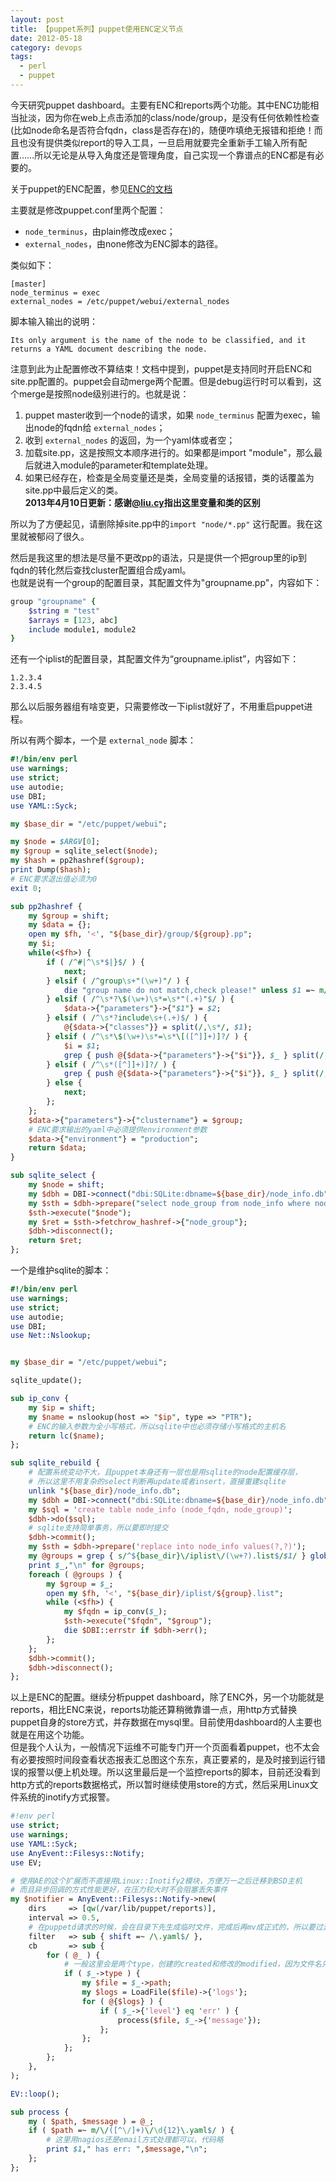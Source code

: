 ```yaml
---
layout: post
title: 【puppet系列】puppet使用ENC定义节点
date: 2012-05-18
category: devops
tags:
  - perl
  - puppet
---
```


今天研究puppet dashboard。主要有ENC和reports两个功能。其中ENC功能相当扯淡，因为你在web上点击添加的class/node/group，是没有任何依赖性检查(比如node命名是否符合fqdn，class是否存在)的，随便咋填绝无报错和拒绝！而且也没有提供类似report的导入工具，一旦启用就要完全重新手工输入所有配置……所以无论是从导入角度还是管理角度，自己实现一个靠谱点的ENC都是有必要的。    

关于puppet的ENC配置，参见[ENC的文档](http://docs.puppetlabs.com/guides/external_nodes.html)    

主要就是修改puppet.conf里两个配置：    

* `node_terminus`，由plain修改成exec；
* `external_nodes`，由none修改为ENC脚本的路径。    

类似如下：

    [master]    
    node_terminus = exec    
    external_nodes = /etc/puppet/webui/external_nodes    

脚本输入输出的说明：    

    Its only argument is the name of the node to be classified, and it returns a YAML document describing the node.

注意到此为止配置修改不算结束！文档中提到，puppet是支持同时开启ENC和site.pp配置的。puppet会自动merge两个配置。但是debug运行时可以看到，这个merge是按照node级别进行的。也就是说：    

1. puppet master收到一个node的请求，如果 `node_terminus` 配置为exec，输出node的fqdn给 `external_nodes`；    
2. 收到 `external_nodes` 的返回，为一个yaml体或者空；    
3. 加载site.pp，这是按照文本顺序进行的。如果都是import "module"，那么最后就进入module的parameter和template处理。    
4. 如果已经存在，检查是全局变量还是类，全局变量的话报错，类的话覆盖为site.pp中最后定义的类。    
__2013年4月10日更新：感谢[@liu.cy](http://weibo.com/liucy1983)指出这里变量和类的区别__

所以为了方便起见，请删除掉site.pp中的`import "node/*.pp"` 这行配置。我在这里就被郁闷了很久。

然后是我这里的想法是尽量不更改pp的语法，只是提供一个把group里的ip到fqdn的转化然后查找cluster配置组合成yaml。    
也就是说有一个group的配置目录，其配置文件为"groupname.pp"，内容如下：
```ruby
group "groupname" {
    $string = "test"
    $arrays = [123, abc]
    include module1, module2
}
```
还有一个iplist的配置目录，其配置文件为“groupname.iplist”，内容如下：
```squid
1.2.3.4
2.3.4.5
```
那么以后服务器组有啥变更，只需要修改一下iplist就好了，不用重启puppet进程。    

所以有两个脚本，一个是 `external_node` 脚本：
```perl
#!/bin/env perl
use warnings;
use strict;
use autodie;
use DBI;
use YAML::Syck;

my $base_dir = "/etc/puppet/webui";

my $node = $ARGV[0];
my $group = sqlite_select($node);
my $hash = pp2hashref($group);
print Dump($hash);
# ENC要求退出值必须为0 
exit 0;

sub pp2hashref {
    my $group = shift;
    my $data = {};
    open my $fh, '<', "${base_dir}/group/${group}.pp";
    my $i;
    while(<$fh>) {
        if ( /^#|^\s*$|}$/ ) {
            next;
        } elsif ( /^group\s+"(\w+)"/ ) {
            die "group name do not match,check please!" unless $1 =~ m/$group/i;
        } elsif ( /^\s*?\$(\w+)\s*=\s*"(.+)"$/ ) {
            $data->{"parameters"}->{"$1"} = $2;
        } elsif ( /^\s*?include\s+(.+)$/ ) {
            @{$data->{"classes"}} = split(/,\s*/, $1);
        } elsif ( /^\s*\$(\w+)\s*=\s*\[([^]]+)]?/ ) {
            $i = $1;
            grep { push @{$data->{"parameters"}->{"$i"}}, $_ } split(/,\s*/, $2);
        } elsif ( /^\s*([^]]+)]?/ ) {
            grep { push @{$data->{"parameters"}->{"$i"}}, $_ } split(/,\s*/, $1);
        } else {
            next;
        };
    };
    $data->{"parameters"}->{"clustername"} = $group;
    # ENC要求输出的yaml中必须提供environment参数 
    $data->{"environment"} = "production";
    return $data;
}

sub sqlite_select {
    my $node = shift;
    my $dbh = DBI->connect("dbi:SQLite:dbname=${base_dir}/node_info.db","","",{RaiseError=>1,AutoCommit=>0});
    my $sth = $dbh->prepare("select node_group from node_info where node_fqdn = ?");
    $sth->execute("$node");
    my $ret = $sth->fetchrow_hashref->{"node_group"};
    $dbh->disconnect();
    return $ret;
};
```
一个是维护sqlite的脚本：
```perl
#!/bin/env perl
use warnings;
use strict;
use autodie;
use DBI;
use Net::Nslookup;


my $base_dir = "/etc/puppet/webui";

sqlite_update();

sub ip_conv {
    my $ip = shift;
    my $name = nslookup(host => "$ip", type => "PTR");
    # ENC的输入参数为全小写格式，所以sqlite中也必须存储小写格式的主机名 
    return lc($name);
};

sub sqlite_rebuild {
    # 配置系统变动不大，且puppet本身还有一层也是用sqlite的node配置缓存层，
    # 所以这里不用复杂的select判断再update或者insert，直接重建sqlite 
    unlink "${base_dir}/node_info.db";
    my $dbh = DBI->connect("dbi:SQLite:dbname=${base_dir}/node_info.db","","",{RaiseError=>1,AutoCommit=>0});
    my $sql = 'create table node_info (node_fqdn, node_group)';
    $dbh->do($sql);
    # sqlite支持简单事务，所以要即时提交 
    $dbh->commit();
    my $sth = $dbh->prepare('replace into node_info values(?,?)');
    my @groups = grep { s/^${base_dir}\/iplist\/(\w+?).list$/$1/ } glob("${base_dir}/iplist/*");
    print $_,"\n" for @groups;
    foreach ( @groups ) {
        my $group = $_;
        open my $fh, '<', "${base_dir}/iplist/${group}.list";
        while (<$fh>) {
            my $fqdn = ip_conv($_);
            $sth->execute("$fqdn", "$group");
            die $DBI::errstr if $dbh->err();
        };
    };
    $dbh->commit();
    $dbh->disconnect();
};
```
以上是ENC的配置。继续分析puppet dashboard，除了ENC外，另一个功能就是reports，相比ENC来说，reports功能还算稍微靠谱一点，用http方式替换puppet自身的store方式，并存数据在mysql里。目前使用dashboard的人主要也就是在用这个功能。    
但是我个人认为，一般情况下运维不可能专门开一个页面看着puppet，也不太会有必要按照时间段查看状态报表汇总图这个东东，真正要紧的，是及时接到运行错误的报警以便上机处理。所以这里最后是一个监控reports的脚本，目前还没看到http方式的reports数据格式，所以暂时继续使用store的方式，然后采用Linux文件系统的inotify方式报警。
```perl
#!env perl
use strict;
use warnings;
use YAML::Syck;
use AnyEvent::Filesys::Notify;
use EV;

# 使用AE的这个扩展而不直接用Linux::Inotify2模块，方便万一之后迁移到BSD主机
# 而且异步回调的方式性能更好，在压力较大时不会阻塞丢失事件 
my $notifier = AnyEvent::Filesys::Notify->new(
    dirs     => [qw(/var/lib/puppet/reports)],
    interval => 0.5,
    # 在puppetd请求的时候，会在目录下先生成临时文件，完成后再mv成正式的，所以要过滤
    filter   => sub { shift =~ /\.yaml$/ },
    cb       => sub {
        for ( @_ ) {
            # 一般这里会是两个type，创建的created和修改的modified，因为文件名只精确到分钟，如果两次运行在一分钟内，文件名就一样
            if ( $_->type ) {
                my $file = $_->path;
                my $logs = LoadFile($file)->{'logs'};
                for ( @{$logs} ) {
                    if ( $_->{'level'} eq 'err' ) {
                        process($file, $_->{'message'});
                    };
                };
            };
        };
    },
);

EV::loop();

sub process {
    my ( $path, $message ) = @_;
    if ( $path =~ m/\/([^\/]+)\/\d{12}\.yaml$/ ) {
        # 这里用nagios还是email方式处理都可以，代码略
        print $1," has err: ",$message,"\n";
    };
};

```

